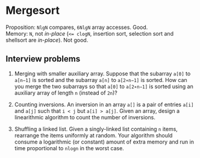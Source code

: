 # Mergesort

Proposition: `NlgN` compares, `6NlgN` array accesses. Good.  
Memory: `N`, not *in-place* (`<= clogN`, insertion sort, selection sort and shellsort are *in-place*). Not good.

## Interview problems

1. Merging with smaller auxiliary array. Suppose that the subarray `a[0]` to `a[n−1]` is sorted and the subarray `a[n]`
   to `a[2∗n−1]` is sorted. How can you merge the two subarrays so that `a[0]` to `a[2∗n−1]` is sorted using an
   auxiliary array of length `n` (instead of `2n`)?

2. Counting inversions. An inversion in an array `a[]` is a pair of entries `a[i]` and `a[j]` such that `i < j`
   but `a[i] > a[j]`. Given an array, design a linearithmic algorithm to count the number of inversions.

3. Shuffling a linked list. Given a singly-linked list containing `n` items, rearrange the items uniformly at random.
   Your algorithm should consume a logarithmic (or constant) amount of extra memory and run in time proportional
   to `nlogn` in the worst case. 